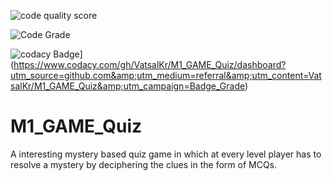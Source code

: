 

![code quality score](https://api.codiga.io/project/29998/score/svg)

![Code Grade](https://api.codiga.io/project/29998/status/svg)

![codacy Badge](https://app.codacy.com/project/badge/Grade/dd7d4527b09b442ab51b7b52f7577c87)](https://www.codacy.com/gh/VatsalKr/M1_GAME_Quiz/dashboard?utm_source=github.com&amp;utm_medium=referral&amp;utm_content=VatsalKr/M1_GAME_Quiz&amp;utm_campaign=Badge_Grade)


# M1_GAME_Quiz
A interesting mystery based quiz game in which at every level player has to resolve a mystery by deciphering the clues in the form of MCQs.

